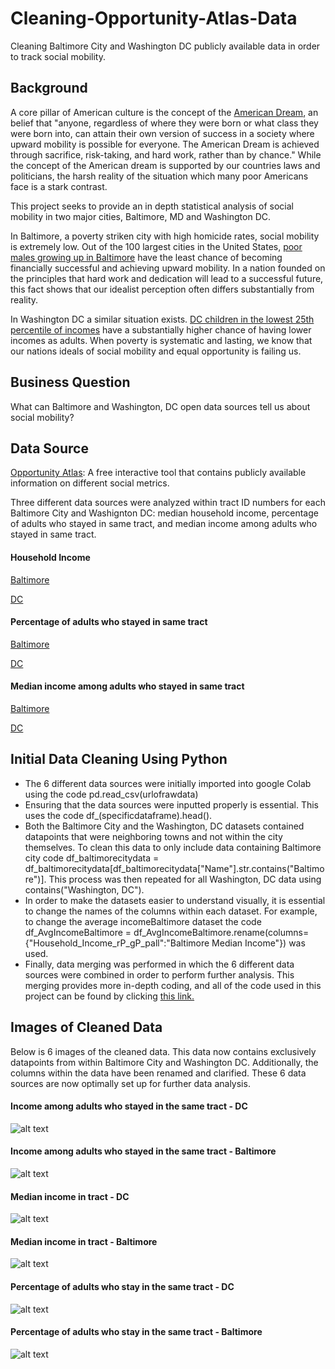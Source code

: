# Cleaning-Opportunity-Atlas-Data
Cleaning Baltimore City and Washington DC publicly available data in order to track social mobility.

## Background
A core pillar of American culture is the concept of the [American Dream](https://www.investopedia.com/terms/a/american-dream.asp), an belief that "anyone, regardless of where they were born or what class they were born into, can attain their own version of success in a society where upward mobility is possible for everyone. The American Dream is achieved through sacrifice, risk-taking, and hard work, rather than by chance."  While the concept of the American dream is supported by our countries laws and politicians, the harsh reality of the situation which many poor Americans face is a stark contrast.

This project seeks to provide an in depth statistical analysis of social mobility in two major cities, Baltimore, MD and Washington DC.

In Baltimore, a poverty striken city with high homicide rates, social mobility is extremely low.  Out of the 100 largest cities in the United States, [poor males growing up in Baltimore](https://afro.com/baltimore-ranks-lowest-in-upward-mobility-for-poor-boys/) have the least chance of becoming financially successful and achieving upward mobility.  In a nation founded on the principles that hard work and dedication will lead to a successful future, this fact shows that our idealist perception often differs substantially from reality.

In Washington DC a similar situation exists. [DC children in the lowest 25th percentile of incomes](https://www.dcfpi.org/all/economic-mobility-dc-lower-neighboring-counties/) have a substantially higher chance of having lower incomes as adults.  When poverty is systematic and lasting, we know that our nations ideals of social mobility and equal opportunity is failing us.

## Business Question
What can Baltimore and Washington, DC open data sources tell us about social mobility?

## Data Source
[Opportunity Atlas](https://www.opportunityatlas.org/): A free interactive tool that contains publicly available information on different social metrics.

Three different data sources were analyzed within tract ID numbers for each Baltimore City and Washignton DC: median household income, percentage of adults who stayed in same tract, and median income among adults who stayed in same tract.

#### Household Income
[Baltimore](https://github.com/AdamShmanske/Cleaning-Opportunity-Atlas-Data/blob/main/Household%20Income%20Baltimore.csv)

[DC](https://github.com/AdamShmanske/Cleaning-Opportunity-Atlas-Data/blob/main/Household%20Income%20DC.csv)
#### Percentage of adults who stayed in same tract
[Baltimore](https://github.com/AdamShmanske/Cleaning-Opportunity-Atlas-Data/blob/main/%25%20Same%20Tract%20Baltimore.csv)

[DC](https://github.com/AdamShmanske/Cleaning-Opportunity-Atlas-Data/blob/main/%25%20Same%20Tract%20Baltimore.csv)
#### Median income among adults who stayed in same tract
[Baltimore](https://github.com/AdamShmanske/Cleaning-Opportunity-Atlas-Data/blob/main/income%20stay%20Baltimore.csv)

[DC](https://github.com/AdamShmanske/Cleaning-Opportunity-Atlas-Data/blob/main/income%20stay%20DC.csv)

## Initial Data Cleaning Using Python
- The 6 different data sources were initially imported into google Colab using the code
pd.read_csv(urlofrawdata)
- Ensuring that the data sources were inputted properly is essential.  This uses the code df_(specificdataframe).head().
- Both the Baltimore City and the Washington, DC datasets contained datapoints that were neighboring towns and not within the city themselves. To clean this data to only include data containing Baltimore city code df_baltimorecitydata = df_baltimorecitydata[df_baltimorecitydata["Name"].str.contains("Baltimore")]. This process was then repeated for all Washington, DC data using contains("Washington, DC").
- In order to make the datasets easier to understand visually, it is essential to change the names of the columns within each dataset.  For example, to change the average incomeBaltimore dataset the code df_AvgIncomeBaltimore = df_AvgIncomeBaltimore.rename(columns={"Household_Income_rP_gP_pall":"Baltimore Median Income"}) was used.
- Finally, data merging was performed in which the 6 different data sources were combined in order to perform further analysis. This merging provides more in-depth coding, and all of the code used in this project can be found by clicking [this link.](https://colab.research.google.com/drive/1eCiJZyu8E-9K_7lrFo50r6eRZxm5udtH#scrollTo=jvpJPi71sAf7)

## Images of Cleaned Data
Below is 6 images of the cleaned data. This data now contains exclusively datapoints from within Baltimore City and Washington DC. Additionally, the columns within the data have been renamed and clarified. These 6 data sources are now optimally set up for further data analysis.

#### Income among adults who stayed in the same tract - DC
![alt text](https://github.com/AdamShmanske/Cleaning-Opportunity-Atlas-Data/blob/main/IncomeStayDCImage.png)
#### Income among adults who stayed in the same tract - Baltimore
![alt text](https://github.com/AdamShmanske/Cleaning-Opportunity-Atlas-Data/blob/main/IncomeStayBaltimoreImage.png)
#### Median income in tract - DC
![alt text](https://github.com/AdamShmanske/Cleaning-Opportunity-Atlas-Data/blob/main/DCAvgIncomeImage.png)
#### Median income in tract - Baltimore
![alt text](https://github.com/AdamShmanske/Cleaning-Opportunity-Atlas-Data/blob/main/BaltimoreAvgIncomeImage.png)
#### Percentage of adults who stay in the same tract - DC
![alt text](https://github.com/AdamShmanske/Cleaning-Opportunity-Atlas-Data/blob/main/DCStayImage.png)
#### Percentage of adults who stay in the same tract - Baltimore
![alt text](https://github.com/AdamShmanske/Cleaning-Opportunity-Atlas-Data/blob/main/BaltimoreStayImage.png)

